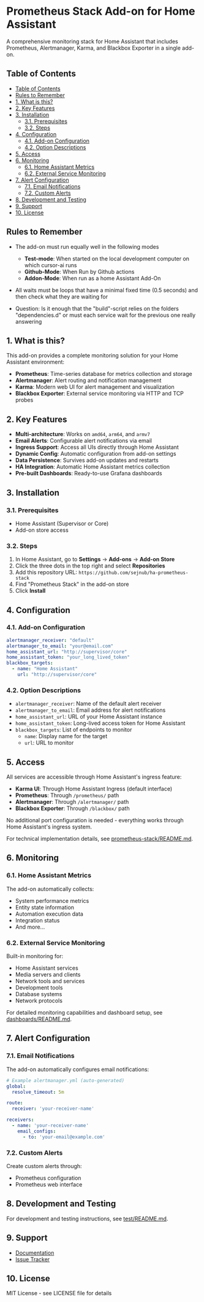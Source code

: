 # Prometheus Stack Add-on for Home Assistant

A comprehensive monitoring stack for Home Assistant that includes Prometheus, Alertmanager, Karma, and Blackbox Exporter in a single add-on.

## Table of Contents

- [Table of Contents](#table-of-contents)
- [Rules to Remember](#rules-to-remember)
- [1. What is this?](#1-what-is-this)
- [2. Key Features](#2-key-features)
- [3. Installation](#3-installation)
  - [3.1. Prerequisites](#31-prerequisites)
  - [3.2. Steps](#32-steps)
- [4. Configuration](#4-configuration)
  - [4.1. Add-on Configuration](#41-add-on-configuration)
  - [4.2. Option Descriptions](#42-option-descriptions)
- [5. Access](#5-access)
- [6. Monitoring](#6-monitoring)
  - [6.1. Home Assistant Metrics](#61-home-assistant-metrics)
  - [6.2. External Service Monitoring](#62-external-service-monitoring)
- [7. Alert Configuration](#7-alert-configuration)
  - [7.1. Email Notifications](#71-email-notifications)
  - [7.2. Custom Alerts](#72-custom-alerts)
- [8. Development and Testing](#8-development-and-testing)
- [9. Support](#9-support)
- [10. License](#10-license)

## Rules to Remember

- The add-on must run equally well in the following modes

  - **Test-mode**: When started on the local development computer on which cursor-ai runs
  - **Github-Mode**: When Run by Github actions
  - **Addon-Mode**: When run as a home Assistant Add-On

- All waits must be loops that have a minimal fixed time (0.5 seconds) and then check what they are waiting for

- Question: Is it enough that the "build"-script relies on the folders "dependencies.d" or must each service wait for the previous one really answering

## 1. What is this?

This add-on provides a complete monitoring solution for your Home Assistant environment:

- **Prometheus**: Time-series database for metrics collection and storage
- **Alertmanager**: Alert routing and notification management
- **Karma**: Modern web UI for alert management and visualization
- **Blackbox Exporter**: External service monitoring via HTTP and TCP probes

## 2. Key Features

- **Multi-architecture**: Works on `amd64`, `arm64`, and `armv7`
- **Email Alerts**: Configurable alert notifications via email
- **Ingress Support**: Access all UIs directly through Home Assistant
- **Dynamic Config**: Automatic configuration from add-on settings
- **Data Persistence**: Survives add-on updates and restarts
- **HA Integration**: Automatic Home Assistant metrics collection
- **Pre-built Dashboards**: Ready-to-use Grafana dashboards

## 3. Installation

### 3.1. Prerequisites

- Home Assistant (Supervisor or Core)
- Add-on store access

### 3.2. Steps

1. In Home Assistant, go to **Settings** → **Add-ons** → **Add-on Store**
2. Click the three dots in the top right and select **Repositories**
3. Add this repository URL: `https://github.com/sejnub/ha-prometheus-stack`
4. Find "Prometheus Stack" in the add-on store
5. Click **Install**

## 4. Configuration

### 4.1. Add-on Configuration

```yaml
alertmanager_receiver: "default"
alertmanager_to_email: "your@email.com"
home_assistant_url: "http://supervisor/core"
home_assistant_token: "your_long_lived_token"
blackbox_targets:
  - name: "Home Assistant"
    url: "http://supervisor/core"
```

### 4.2. Option Descriptions

- `alertmanager_receiver`: Name of the default alert receiver
- `alertmanager_to_email`: Email address for alert notifications
- `home_assistant_url`: URL of your Home Assistant instance
- `home_assistant_token`: Long-lived access token for Home Assistant
- `blackbox_targets`: List of endpoints to monitor
  - `name`: Display name for the target
  - `url`: URL to monitor

## 5. Access

All services are accessible through Home Assistant's ingress feature:

- **Karma UI**: Through Home Assistant Ingress (default interface)
- **Prometheus**: Through `/prometheus/` path
- **Alertmanager**: Through `/alertmanager/` path
- **Blackbox Exporter**: Through `/blackbox/` path

No additional port configuration is needed - everything works through Home Assistant's ingress system.

For technical implementation details, see [prometheus-stack/README.md](prometheus-stack/README.md).

## 6. Monitoring

### 6.1. Home Assistant Metrics

The add-on automatically collects:

- System performance metrics
- Entity state information
- Automation execution data
- Integration status
- And more...

### 6.2. External Service Monitoring

Built-in monitoring for:

- Home Assistant services
- Media servers and clients
- Network tools and services
- Development tools
- Database systems
- Network protocols

For detailed monitoring capabilities and dashboard setup, see [dashboards/README.md](dashboards/README.md).

## 7. Alert Configuration

### 7.1. Email Notifications

The add-on automatically configures email notifications:

```yaml
# Example alertmanager.yml (auto-generated)
global:
  resolve_timeout: 5m

route:
  receiver: 'your-receiver-name'

receivers:
  - name: 'your-receiver-name'
    email_configs:
      - to: 'your-email@example.com'
```

### 7.2. Custom Alerts

Create custom alerts through:

- Prometheus configuration
- Prometheus web interface

## 8. Development and Testing

For development and testing instructions, see [test/README.md](test/README.md).

## 9. Support

- [Documentation](https://github.com/sejnub/ha-prometheus-stack/wiki)
- [Issue Tracker](https://github.com/sejnub/ha-prometheus-stack/issues)

## 10. License

MIT License - see LICENSE file for details
